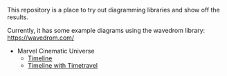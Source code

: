 This repository is a place to try out diagramming libraries and show off the
results.

Currently, it has some example diagrams using the wavedrom library:
    https://wavedrom.com/

- Marvel Cinematic Universe
    - [Timeline](mcu.html)
    - [Timeline with Timetravel](mcu-timetravel.html)
